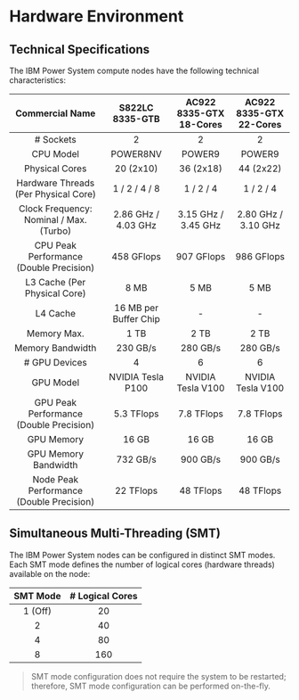 # Hardware Environment

## Technical Specifications

The IBM Power System compute nodes have the following technical characteristics:

| Commercial Name                          | S822LC<br>8335-GTB         | AC922<br>8335-GTX 18-Cores | AC922<br>8335-GTX 22-Cores
|:----------------------------------------:|:--------------------------:|:--------------------------:|:--------------------------:|
| # Sockets                                | 2                          | 2                          | 2
| CPU Model                                | POWER8NV                   | POWER9                     | POWER9
| Physical Cores                           | 20 (2x10)                  | 36 (2x18)                  | 44 (2x22)
| Hardware Threads (Per Physical Core)     | 1 / 2 / 4 / 8              | 1 / 2 / 4                  | 1 / 2 / 4
| Clock Frequency: Nominal / Max. (Turbo)  | 2.86 GHz / 4.03 GHz        | 3.15 GHz / 3.45 GHz        | 2.80 GHz / 3.10 GHz
| CPU Peak Performance (Double Precision)  | 458 GFlops                 | 907 GFlops                 | 986 GFlops
| L3 Cache (Per Physical Core)             | 8 MB                       | 5 MB                       | 5 MB
| L4 Cache                                 | 16 MB per Buffer Chip      | -                          | -
| Memory Max.                              | 1 TB                       | 2 TB                       | 2 TB
| Memory Bandwidth                         | 230 GB/s                   | 280 GB/s                   | 280 GB/s
| # GPU Devices                            | 4                          | 6                          | 6
| GPU Model                                | NVIDIA Tesla P100          | NVIDIA Tesla V100          | NVIDIA Tesla V100
| GPU Peak Performance (Double Precision)  | 5.3 TFlops                 | 7.8 TFlops                 | 7.8 TFlops
| GPU Memory                               | 16 GB                      | 16 GB                      | 16 GB
| GPU Memory Bandwidth                     | 732 GB/s                   | 900 GB/s                   | 900 GB/s
| Node Peak Performance (Double Precision) | 22 TFlops                  | 48 TFlops                  | 48 TFlops

## Simultaneous Multi-Threading (SMT)

The IBM Power System nodes can be configured in distinct SMT modes.  
Each SMT mode defines the number of logical cores (hardware threads) available on the node:

| SMT Mode | \# Logical Cores
|:--------:|:----------------:|
| 1 (Off)  | 20
| 2        | 40
| 4        | 80
| 8        | 160

> SMT mode configuration does not require the system to be restarted; therefore, SMT mode configuration can be performed on-the-fly.
